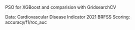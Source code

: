 PSO for XGBoost and comparision with GridsearchCV

Data: Cardiovascular Disease Indicator 2021 BRFSS
Scoring: accuracy/f1/roc_auc
